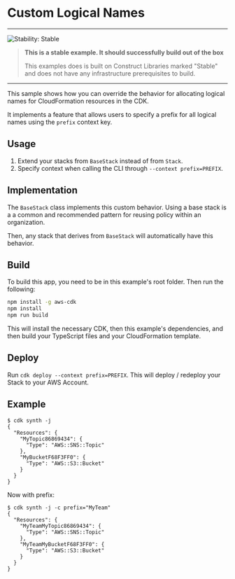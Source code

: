 # Custom Logical Names
<!--BEGIN STABILITY BANNER-->
---

![Stability: Stable](https://img.shields.io/badge/stability-Stable-success.svg?style=for-the-badge)

> **This is a stable example. It should successfully build out of the box**
>
> This examples does is built on Construct Libraries marked "Stable" and does not have any infrastructure prerequisites to build.

---
<!--END STABILITY BANNER-->

This sample shows how you can override the behavior for allocating
logical names for CloudFormation resources in the CDK.

It implements a feature that allows users to specify a prefix for
all logical names using the `prefix` context key.

## Usage

1. Extend your stacks from `BaseStack` instead of from `Stack`.
2. Specify context when calling the CLI through `--context prefix=PREFIX`.

## Implementation

The `BaseStack` class implements this custom behavior. Using a base stack is a a
common and recommended pattern for reusing policy within an organization.

Then, any stack that derives from `BaseStack` will automatically have this
behavior.

## Build

To build this app, you need to be in this example's root folder. Then run the following:

```bash
npm install -g aws-cdk
npm install
npm run build
```

This will install the necessary CDK, then this example's dependencies, and then build your TypeScript files and your CloudFormation template.

## Deploy

Run `cdk deploy --context prefix=PREFIX`. This will deploy / redeploy your Stack to your AWS Account.

## Example

```shell
$ cdk synth -j
{
  "Resources": {
    "MyTopic86869434": {
      "Type": "AWS::SNS::Topic"
    },
    "MyBucketF68F3FF0": {
      "Type": "AWS::S3::Bucket"
    }
  }
}
```

Now with prefix:

```shell
$ cdk synth -j -c prefix="MyTeam"
{
  "Resources": {
    "MyTeamMyTopic86869434": {
      "Type": "AWS::SNS::Topic"
    },
    "MyTeamMyBucketF68F3FF0": {
      "Type": "AWS::S3::Bucket"
    }
  }
}
```